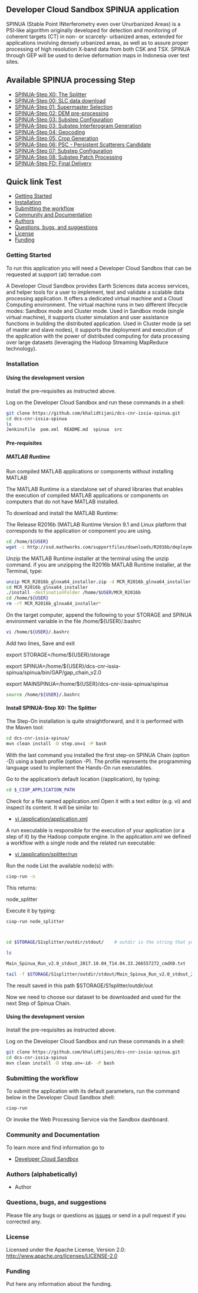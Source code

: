 ## Developer Cloud Sandbox SPINUA application  

SPINUA (Stable Point INterferometry even over Unurbanized Areas) is a PSI-like algorithm originally developed for detection and monitoring of coherent targets (CT) in non- or scarcely- urbanized areas, extended for applications involving densely urbanized areas, as well as to assure proper processing of high resolution X-band data from both CSK and TSX. SPINUA through GEP will be used to derive deformation maps in Indonesia over test sites.

Available SPINUA processing Step
--------------------------------

* [SPINUA-Step X0: The Splitter](src/main/app-resources/spinua-step-1/)
* [SPINUA-Step 00: SLC data download](src/main/app-resources/spinua-step-2)
* [SPINUA-Step 01: Supermaster Selection](src/main/app-resources/spinua-step-01)
* [SPINUA-Step 02: DEM pre-processing](src/main/app-resources/spinua-step-03)
* [SPINUA-Step 03: Substep Configuration](src/main/app-resources/spinua-step-04)
* [SPINUA-Step 03: Substep Interferogram Generation](src/main/app-resources/spinua-step-05)
* [SPINUA-Step 04: Geocoding](src/main/app-resources/spinua-step-06)
* [SPINUA-Step 05: Crop Generation](src/main/app-resources/spinua-step-07)
* [SPINUA-Step 06: PSC - Persistent Scatterers Candidate](src/main/app-resources/spinua-step-08)
* [SPINUA-Step 07: Substep Configuration](src/main/app-resources/spinua-step-09)
* [SPINUA-Step 08: Substep Patch Processing](src/main/app-resources/spinua-step-10)
* [SPINUA-Step FD: Final Delivery](src/main/app-resources/spinua-step-11)




## Quick link  Test
 
* [Getting Started](#getting-started)
* [Installation](#installation)
* [Submitting the workflow](#submit)
* [Community and Documentation](#community)
* [Authors](#authors)
* [Questions, bugs, and suggestions](#questions)
* [License](#license)
* [Funding](#funding)

### <a name="getting-started"></a>Getting Started 

To run this application you will need a Developer Cloud Sandbox that can be requested at support (at) terradue.com

A Developer Cloud Sandbox provides Earth Sciences data access services, and helper tools for a user to implement, test and validate a scalable data processing application. It offers a dedicated virtual machine and a Cloud Computing environment.
The virtual machine runs in two different lifecycle modes: Sandbox mode and Cluster mode. 
Used in Sandbox mode (single virtual machine), it supports cluster simulation and user assistance functions in building the distributed application.
Used in Cluster mode (a set of master and slave nodes), it supports the deployment and execution of the application with the power of distributed computing for data processing over large datasets (leveraging the Hadoop Streaming MapReduce technology). 

### <a name="installation"></a>Installation

#### Using the development version

Install the pre-requisites as instructed above.

Log on the Developer Cloud Sandbox and run these commands in a shell:

```bash
git clone https://github.com/khalidtijani/dcs-cnr-issia-spinua.git
cd dcs-cnr-issia-spinua
ls 
Jenkinsfile  pom.xml  README.md  spinua  src
```

#### Pre-requisites


##### MATLAB Runtime

Run compiled MATLAB applications or components without installing MATLAB

The MATLAB Runtime is a standalone set of shared libraries that enables the execution of compiled MATLAB applications or components on computers that do not have MATLAB installed.

To download and install the MATLAB Runtime:

The Release R2016b (MATLAB Runtime Version 9.1 and Linux platform that corresponds to the application or component you are using.

```bash
cd /home/${USER}
wget -c http://ssd.mathworks.com/supportfiles/downloads/R2016b/deployment_files/R2016b/installers/glnxa64/MCR_R2016b_glnxa64_installer.zip
```

Unzip the MATLAB Runtime installer at the terminal using the unzip command.
if you are unzipping the R2016b MATLAB Runtime installer, at the Terminal, type:

```bash
unzip MCR_R2016b_glnxa64_installer.zip -d MCR_R2016b_glnxa64_installer
cd MCR_R2016b_glnxa64_installer
./install -destinationFolder /home/$USER/MCR_R2016b
cd /home/${USER}
rm -rf MCR_R2016b_glnxa64_installer*
```

On the target computer, append the following to your STORAGE and SPINUA environment variable in the file /home/${USER}/.bashrc

```bash
vi /home/${USER}/.bashrc
```

Add two lines, Save and exit 

export STORAGE=/home/${USER}/storage

export SPINUA=/home/${USER}/dcs-cnr-issia-spinua/spinua/bin/GAP/gap_chain_v2.0

export MAINSPINUA=/home/${USER}/dcs-cnr-issia-spinua/spinua

```bash
source /home/${USER}/.bashrc
```

#### Install SPINUA-Step X0: The Splitter
The Step-On installation is quite straightforward, and it is performed with the Maven tool:
```bash
cd dcs-cnr-issia-spinua/
mvn clean install -D step.on=1 -P bash
```

With the last command you installed the first step-on SPINUA Chain (option -D) using a bash profile (option -P). The profile represents the programming language used to implement the Hands-On run executables.


Go to the application’s default location (/application), by typing:
```bash
cd $_CIOP_APPLICATION_PATH
```
Check for a file named application.xml
Open it with a text editor (e.g. vi) and inspect its content. It will be similar to:

* [vi /application/application.xml](src/main/app-resources/spinua-step-1/application.xml)

A run executable is responsible for the execution of your application (or a step of it) by the Hadoop compute engine. In the application.xml we defined a workflow with a single node and the related run executable:

* [vi /application/splitter/run](src/main/app-resources/spinua-step-1/bash/splitter/run)


Run the node
List the available node(s) with:

```bash
ciop-run -n
```
This returns:

node_splitter

Execute it by typing:

```bash
ciop-run node_splitter
```

```bash


cd $STORAGE/S1splitter/outdir/stdout/    # outdir is the string that you choose as outfolder in application.xml  <parameter id="out">outdir</parameter>

ls 

Main_Spinua_Run_v2.0_stdout_2017.10.04_T14.04.33.266557272_cmdX0.txt

tail -f $STORAGE/S1splitter/outdir/stdout/Main_Spinua_Run_v2.0_stdout_2017.10.04_T14.04.33.266557272_cmdX0.txt
```

The result saved in this path $STORAGE/S1splitter/outdir/out 

Now we need to choose our dataset to be downloaded and used for the next Step of Spinua Chain.



#### Using the development version

Install the pre-requisites as instructed above.

Log on the Developer Cloud Sandbox and run these commands in a shell:

```bash
git clone https://github.com/khalidtijani/dcs-cnr-issia-spinua.git
cd dcs-cnr-issia-spinua
mvn clean install -D step.on=-id- -P bash
```

### <a name="submit"></a>Submitting the workflow

To submit the application with its default parameters, run the command below in the Developer Cloud Sandbox shell:

```bash
ciop-run
```
Or invoke the Web Processing Service via the Sandbox dashboard.

### <a name="community"></a>Community and Documentation

To learn more and find information go to 

* [Developer Cloud Sandbox](http://docs.terradue.com/developer-sandbox/)  

### <a name="authors"></a>Authors (alphabetically)

* Author

### <a name="questions"></a>Questions, bugs, and suggestions

Please file any bugs or questions as [issues](<app-url>) or send in a pull request if you corrected any.

### <a name="license"></a>License

Licensed under the Apache License, Version 2.0: http://www.apache.org/licenses/LICENSE-2.0

### <a name="funding"></a>Funding

Put here any information about the funding.
